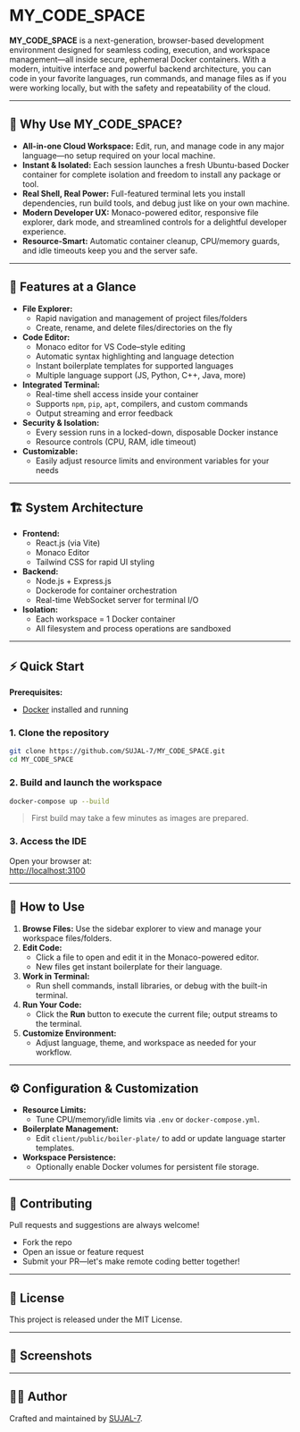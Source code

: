 # MY_CODE_SPACE

**MY_CODE_SPACE** is a next-generation, browser-based development environment designed for seamless coding, execution, and workspace management—all inside secure, ephemeral Docker containers. With a modern, intuitive interface and powerful backend architecture, you can code in your favorite languages, run commands, and manage files as if you were working locally, but with the safety and repeatability of the cloud.

---

## 🚀 Why Use MY_CODE_SPACE?

- **All-in-one Cloud Workspace:** Edit, run, and manage code in any major language—no setup required on your local machine.
- **Instant & Isolated:** Each session launches a fresh Ubuntu-based Docker container for complete isolation and freedom to install any package or tool.
- **Real Shell, Real Power:** Full-featured terminal lets you install dependencies, run build tools, and debug just like on your own machine.
- **Modern Developer UX:** Monaco-powered editor, responsive file explorer, dark mode, and streamlined controls for a delightful developer experience.
- **Resource-Smart:** Automatic container cleanup, CPU/memory guards, and idle timeouts keep you and the server safe.

---

## 🧩 Features at a Glance

- **File Explorer:**  
  - Rapid navigation and management of project files/folders  
  - Create, rename, and delete files/directories on the fly
- **Code Editor:**  
  - Monaco editor for VS Code–style editing  
  - Automatic syntax highlighting and language detection  
  - Instant boilerplate templates for supported languages  
  - Multiple language support (JS, Python, C++, Java, more)
- **Integrated Terminal:**  
  - Real-time shell access inside your container  
  - Supports `npm`, `pip`, `apt`, compilers, and custom commands  
  - Output streaming and error feedback
- **Security & Isolation:**  
  - Every session runs in a locked-down, disposable Docker instance  
  - Resource controls (CPU, RAM, idle timeout)
- **Customizable:**  
  - Easily adjust resource limits and environment variables for your needs

---

## 🏗️ System Architecture

- **Frontend:**  
  - React.js (via Vite)  
  - Monaco Editor  
  - Tailwind CSS for rapid UI styling
- **Backend:**  
  - Node.js + Express.js  
  - Dockerode for container orchestration  
  - Real-time WebSocket server for terminal I/O
- **Isolation:**  
  - Each workspace = 1 Docker container  
  - All filesystem and process operations are sandboxed

---

## ⚡ Quick Start

**Prerequisites:**  
- [Docker](https://www.docker.com/get-started) installed and running

### 1. Clone the repository

```bash
git clone https://github.com/SUJAL-7/MY_CODE_SPACE.git
cd MY_CODE_SPACE
```

### 2. Build and launch the workspace

```bash
docker-compose up --build
```

> First build may take a few minutes as images are prepared.

### 3. Access the IDE

Open your browser at:  
[http://localhost:3100](http://localhost:3100)

---

## 📝 How to Use

1. **Browse Files:** Use the sidebar explorer to view and manage your workspace files/folders.
2. **Edit Code:**  
   - Click a file to open and edit it in the Monaco-powered editor.  
   - New files get instant boilerplate for their language.
3. **Work in Terminal:**  
   - Run shell commands, install libraries, or debug with the built-in terminal.
4. **Run Your Code:**  
   - Click the **Run** button to execute the current file; output streams to the terminal.
5. **Customize Environment:**  
   - Adjust language, theme, and workspace as needed for your workflow.

---

## ⚙️ Configuration & Customization

- **Resource Limits:**  
  - Tune CPU/memory/idle limits via `.env` or `docker-compose.yml`.
- **Boilerplate Management:**  
  - Edit `client/public/boiler-plate/` to add or update language starter templates.
- **Workspace Persistence:**  
  - Optionally enable Docker volumes for persistent file storage.

---

## 🤝 Contributing

Pull requests and suggestions are always welcome!  
- Fork the repo  
- Open an issue or feature request  
- Submit your PR—let's make remote coding better together!

---

## 📄 License

This project is released under the MIT License.

---

## 📸 Screenshots

<!-- Add your own screenshots below
Example:
![Code Editor](screenshots/editor.png)
![Terminal](screenshots/terminal.png)
![File Explorer](screenshots/explorer.png)
-->

---

## 👨‍💻 Author

Crafted and maintained by [SUJAL-7](https://github.com/SUJAL-7).